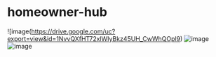 # homeowner-hub
![image(https://drive.google.com/uc?export=view&id=1NvvQXfHT72xlWIyBkz45UH_CwWhQOpl9)
![image](https://drive.google.com/uc?export=view&id=1viIk3k_S1UAdH2QWrQCzJlGIHQL80MKJ)
![image](https://drive.google.com/uc?export=view&id=1fZkfJeX5C9EvTgPUppR0xFd9evq0f6cL)
